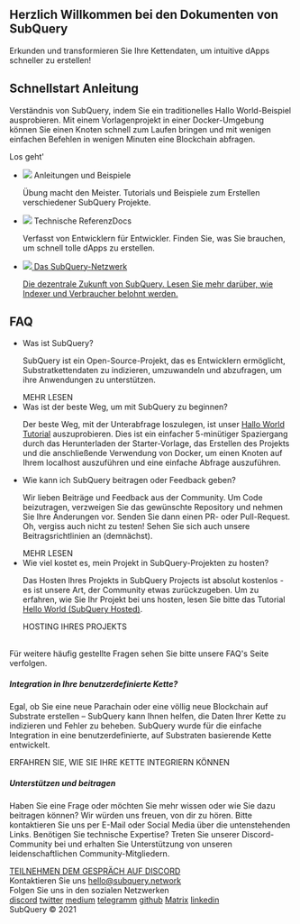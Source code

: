<link rel="stylesheet" href="/assets/style/welcome.css" as="style" />
<div class="top2Sections">
  <section class="welcomeWords">
    <div class="main">
      <div>
        <h2 class="welcomeTitle">Herzlich Willkommen bei den <span>Dokumenten</span> von SubQuery</h2>
        <p>Erkunden und transformieren Sie Ihre Kettendaten, um intuitive dApps schneller zu erstellen!</p>
      </div>
    </div>
  </section>
  <section class="startSection main">
    <div>
      <h2 class="title">Schnellstart <span>Anleitung</span></h2>
      <p>Verständnis von SubQuery, indem Sie ein traditionelles Hallo World-Beispiel ausprobieren. Mit einem Vorlagenprojekt in einer Docker-Umgebung können Sie einen Knoten schnell zum Laufen bringen und mit wenigen einfachen Befehlen in wenigen Minuten eine Blockchain abfragen.
      </p>
      <span class="button">
        <router-link :to="{path: '/quickstart/helloworld-localhost/'}">
          <span>Los geht'</span>
        </router-link>
      </span>
    </div>
  </section>
</div>
<div class="main">
  <div>
    <ul class="list">
      <li>
        <router-link :to="{path: '/tutorials_examples/introduction/'}">
          <div>
            <img src="/assets/img/tutorialsIcon.svg" />
            <span>Anleitungen und Beispiele</span>
            <p>Übung macht den Meister. Tutorials und Beispiele zum Erstellen verschiedener SubQuery Projekte.           </p>
          </div>
        </router-link>
      </li>
      <li>
        <router-link :to="{path: '/create/introduction/'}">
          <div>
            <img src="/assets/img/docsIcon.svg" />
            <span>Technische ReferenzDocs</span>
            <p>Verfasst von Entwicklern für Entwickler. Finden Sie, was Sie brauchen, um schnell tolle dApps zu erstellen.</p>
          </div>
        </router-link>
      </li>
      <li>
        <a href="https://static.subquery.network/whitepaper.pdf" target="_blank">
          <div>
             <img src="/assets/img/networkIcon.svg" />
             <span>Das SubQuery-Netzwerk</span>
             <p>Die dezentrale Zukunft von SubQuery. Lesen Sie mehr darüber, wie Indexer und Verbraucher belohnt werden.</p>
          </div>
        </a>
      </li>
    </ul>
  </div>
</div>
<section class="faqSection main">
  <div>
    <h2 class="title">FAQ</h2>
    <ul class="faqList">
      <li>
        <div class="title">Was ist SubQuery?</div>
        <div class="content">
          <p>SubQuery ist ein Open-Source-Projekt, das es Entwicklern ermöglicht, Substratkettendaten zu indizieren, umzuwandeln und abzufragen, um ihre Anwendungen zu unterstützen.</p>
          <span class="more">
            <router-link :to="{path: '/faqs/faqs/#what-is-subquery'}">MEHR LESEN</router-link>
          </span>
        </div>
      </li>
      <li>
        <div class="title">Was ist der beste Weg, um mit SubQuery zu beginnen?</div>
        <div class="content">
          <p>Der beste Weg, mit der Unterabfrage loszulegen, ist unser <a href="/quickstart/helloworld-localhost/">Hallo World Tutorial</a> auszuprobieren. Dies ist ein einfacher 5-minütiger Spaziergang durch das Herunterladen der Starter-Vorlage, das Erstellen des Projekts und die anschließende Verwendung von Docker, um einen Knoten auf Ihrem localhost auszuführen und eine einfache Abfrage auszuführen. </p>
        </div>
      </li>
      <li>
        <div class="title">Wie kann ich SubQuery beitragen oder Feedback geben?</div>
        <div class="content">
          <p>Wir lieben Beiträge und Feedback aus der Community. Um Code beizutragen, verzweigen Sie das gewünschte Repository und nehmen Sie Ihre Änderungen vor. Senden Sie dann einen PR- oder Pull-Request. Oh, vergiss auch nicht zu testen! Sehen Sie sich auch unsere Beitragsrichtlinien an (demnächst). </p>
          <span class="more">
            <router-link :to="{path: '/faqs/faqs/#what-is-the-best-way-to-get-started-with-subquery'}">MEHR LESEN</router-link>
          </span>
        </div>
      </li>
      <li>
        <div class="title">Wie viel kostet es, mein Projekt in SubQuery-Projekten zu hosten?</div>
        <div class="content">
          <p>Das Hosten Ihres Projekts in SubQuery Projects ist absolut kostenlos - es ist unsere Art, der Community etwas zurückzugeben. Um zu erfahren, wie Sie Ihr Projekt bei uns hosten, lesen Sie bitte das Tutorial <a href="/quickstart/helloworld-hosted/">Hello World (SubQuery Hosted)</a>.</p>
          <span class="more">
            <router-link :to="{path: '/publish/publish/'}">HOSTING IHRES PROJEKTS</router-link>
          </span>
        </div>
      </li>
    </ul><br>
    Für weitere häufig gestellte Fragen sehen Sie bitte unsere <router-link :to="{path: '/faqs/faqs/'}">FAQ's</router-link> Seite verfolgen.    
  </div>
</section>
<section class="main">
  <div>
    <div class="lastIntroduce lastIntroduce_1">
        <h5>Integration in Ihre benutzerdefinierte Kette?</h5>
        <p>Egal, ob Sie eine neue Parachain oder eine völlig neue Blockchain auf Substrate erstellen – SubQuery kann Ihnen helfen, die Daten Ihrer Kette zu indizieren und Fehler zu beheben. SubQuery wurde für die einfache Integration in eine benutzerdefinierte, auf Substraten basierende Kette entwickelt.</p>
        <span class="more">
          ERFAHREN SIE, WIE SIE IHRE KETTE INTEGRIERN KÖNNEN
        </span>
    </div>
    <div class="lastIntroduce lastIntroduce_2">
        <h5>Unterstützen und beitragen</h5>
        <p>Haben Sie eine Frage oder möchten Sie mehr wissen oder wie Sie dazu beitragen können? Wir würden uns freuen, von dir zu hören. Bitte kontaktieren Sie uns per E-Mail oder Social Media über die untenstehenden Links. Benötigen Sie technische Expertise? Treten Sie unserer Discord-Community bei und erhalten Sie Unterstützung von unseren leidenschaftlichen Community-Mitgliedern. </p>
        <a class="more" target="_blank" href="https://discord.com/invite/78zg8aBSMG">TEILNEHMEN DEM GESPRÄCH AUF DISCORD</a>
    </div>
    </div>
</section>
<section class="main connectSection">
  <div class="email">
    <span>Kontaktieren Sie uns</span>
    <a href="mailto:hello@subquery.network">hello@subquery.network</a>
  </div>
  <div>
    <div>Folgen Sie uns in den sozialen Netzwerken</div>
    <div class="connectWay">
      <a href="https://discord.com/invite/78zg8aBSMG" target="_blank" class="connectDiscord">discord</a>
      <a href="https://twitter.com/subquerynetwork" target="_blank" class="connectTwitter">twitter</a>
      <a href="https://medium.com/@subquery" target="_blank" class="connectMedium">medium</a>
      <a href="https://t.me/subquerynetwork" target="_blank" class="connectTelegram">telegramm</a>
      <a href="https://github.com/OnFinality-io/subql" target="_blank" class="connectGithub">github</a>
      <a href="https://matrix.to/#/#subquery:matrix.org" target="_blank" class="connectMatrix">Matrix</a>
      <a href="https://www.linkedin.com/company/subquery" target="_blank" class="connectLinkedin">linkedin</a>
    </div>
  </div>
</section>
</div> </div>
<div class="footer">
  <div class="main"><div>SubQuery © 2021</div></div>
</div>
<script charset="utf-8" src="/assets/js/welcome.js"></script>
